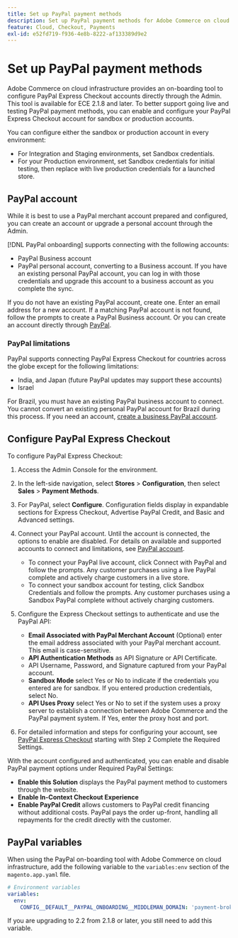 ```yaml
---
title: Set up PayPal payment methods
description: Set up PayPal payment methods for Adobe Commerce on cloud infrastructure.
feature: Cloud, Checkout, Payments
exl-id: e52fd719-f936-4e8b-8222-af133389d9e2
---
```

# Set up PayPal payment methods

Adobe Commerce on cloud infrastructure provides an on-boarding tool to configure PayPal Express Checkout accounts directly through the Admin. This tool is available for ECE 2.1.8 and later. To better support going live and testing PayPal payment methods, you can enable and configure your PayPal Express Checkout account for sandbox or production accounts.

You can configure either the sandbox or production account in every environment:

*  For Integration and Staging environments, set Sandbox credentials.
*  For your Production environment, set Sandbox credentials for initial testing, then replace with live production credentials for a launched store.

## PayPal account

While it is best to use a PayPal merchant account prepared and configured, you can create an account or upgrade a personal account through the Admin.

[!DNL PayPal onboarding] supports connecting with the following accounts:

*  PayPal Business account
*  PayPal personal account, converting to a Business account. If you have an existing personal PayPal account, you can log in with those credentials and upgrade this account to a business account as you complete the sync.

If you do not have an existing PayPal account, create one. Enter an email address for a new account. If a matching PayPal account is not found, follow the prompts to create a PayPal Business account. Or you can create an account directly through [PayPal](https://www.paypal.com/us/webapps/mpp/account-selection).

### PayPal limitations

PayPal supports connecting PayPal Express Checkout for countries across the globe except for the following limitations:

*  India, and Japan (future PayPal updates may support these accounts)
*  Israel

For Brazil, you must have an existing PayPal business account to connect. You cannot convert an existing personal PayPal account for Brazil during this process. If you need an account, [create a business PayPal account](https://www.paypal.com/us/webapps/mpp/account-selection).

## Configure PayPal Express Checkout

To configure PayPal Express Checkout:

1. Access the Admin Console for the environment.
1. In the left-side navigation, select **Stores** > **Configuration**, then select **Sales** > **Payment Methods**.
1. For PayPal, select **Configure**. Configuration fields display in expandable sections for Express Checkout, Advertise PayPal Credit, and Basic and Advanced settings.
1. Connect your PayPal account. Until the account is connected, the options to enable are disabled. For details on available and supported accounts to connect and limitations, see [PayPal account](#paypal-account).

   *  To connect your PayPal live account, click Connect with PayPal and follow the prompts. Any customer purchases using a live PayPal complete and actively charge customers in a live store.
   *  To connect your sandbox account for testing, click Sandbox Credentials and follow the prompts. Any customer purchases using a Sandbox PayPal complete without actively charging customers.

1. Configure the Express Checkout settings to authenticate and use the PayPal API:

   *  **Email Associated with PayPal Merchant Account** (Optional) enter the email address associated with your PayPal merchant account. This email is case-sensitive.
   *  **API Authentication Methods** as API Signature or API Certificate.
   *  API Username, Password, and Signature captured from your PayPal account.
   *  **Sandbox Mode** select Yes or No to indicate if the credentials you entered are for sandbox. If you entered production credentials, select No.
   *  **API Uses Proxy** select Yes or No to set if the system uses a proxy server to establish a connection between Adobe Commerce and the PayPal payment system. If Yes, enter the proxy host and port.

1. For detailed information and steps for configuring your account, see [PayPal Express Checkout](https://docs.magento.com/user-guide/payment/paypal-express-checkout.html) starting with Step 2 Complete the Required Settings.

With the account configured and authenticated, you can enable and disable PayPal payment options under Required PayPal Settings:

*  **Enable this Solution** displays the PayPal payment method to customers through the website.
*  **Enable In-Context Checkout Experience**
*  **Enable PayPal Credit** allows customers to PayPal credit financing without additional costs. PayPal pays the order up-front, handling all repayments for the credit directly with the customer.

## PayPal variables

When using the PayPal on-boarding tool with Adobe Commerce on cloud infrastructure, add the following variable to the `variables:env` section of the `magento.app.yaml` file.

```yaml
# Environment variables
variables:
  env:
    CONFIG__DEFAULT__PAYPAL_ONBOARDING__MIDDLEMAN_DOMAIN: 'payment-broker.magento.com'
```

If you are upgrading to 2.2 from 2.1.8 or later, you still need to add this variable.
